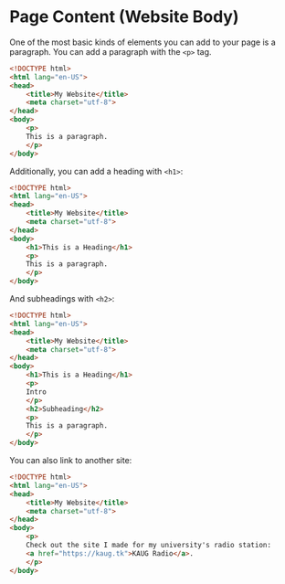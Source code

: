# Page Content (Website Body)
One of the most basic kinds of elements you can add to your page is a paragraph.  You can add a
paragraph with the `<p>` tag.

```html
<!DOCTYPE html>
<html lang="en-US">
<head>
	<title>My Website</title>
	<meta charset="utf-8">
</head>
<body>
    <p>
    This is a paragraph.
    </p>
</body>
```

Additionally, you can add a heading with `<h1>`:

```html
<!DOCTYPE html>
<html lang="en-US">
<head>
	<title>My Website</title>
	<meta charset="utf-8">
</head>
<body>
    <h1>This is a Heading</h1>
    <p>
    This is a paragraph.
    </p>
</body>
```

And subheadings with `<h2>`:
```html
<!DOCTYPE html>
<html lang="en-US">
<head>
	<title>My Website</title>
	<meta charset="utf-8">
</head>
<body>
    <h1>This is a Heading</h1>
    <p>
    Intro
    </p>
    <h2>Subheading</h2>
    <p>
    This is a paragraph.
    </p>
</body>
```

You can also link to another site:
```html
<!DOCTYPE html>
<html lang="en-US">
<head>
	<title>My Website</title>
	<meta charset="utf-8">
</head>
<body>
    <p>
    Check out the site I made for my university's radio station:
    <a href="https://kaug.tk">KAUG Radio</a>.
    </p>
</body>
```
